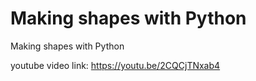 # Making shapes with Python

Making shapes with Python

youtube video link: https://youtu.be/2CQCjTNxab4
